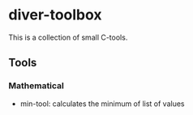 # diver-toolbox
This is a collection of small C-tools.

## Tools
### Mathematical
* min-tool: calculates the minimum of list of values
